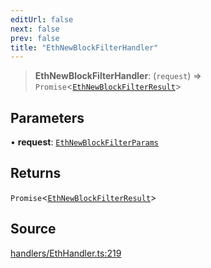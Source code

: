 ```yaml
---
editUrl: false
next: false
prev: false
title: "EthNewBlockFilterHandler"
---
```


> **EthNewBlockFilterHandler**: (`request`) => `Promise`\<[`EthNewBlockFilterResult`](/reference/tevm/actions-types/type-aliases/ethnewblockfilterresult/)\>

## Parameters

• **request**: [`EthNewBlockFilterParams`](/reference/tevm/actions-types/type-aliases/ethnewblockfilterparams/)

## Returns

`Promise`\<[`EthNewBlockFilterResult`](/reference/tevm/actions-types/type-aliases/ethnewblockfilterresult/)\>

## Source

[handlers/EthHandler.ts:219](https://github.com/evmts/tevm-monorepo/blob/main/packages/actions-types/src/handlers/EthHandler.ts#L219)
